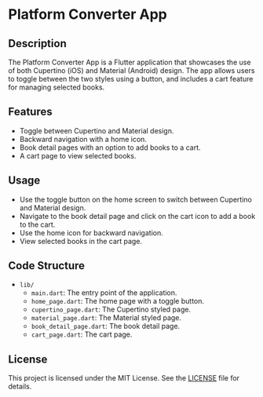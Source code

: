 # Platform Converter App

## Description
The Platform Converter App is a Flutter application that showcases the use of both Cupertino (iOS) and Material (Android) design. The app allows users to toggle between the two styles using a button, and includes a cart feature for managing selected books. 

## Features
- Toggle between Cupertino and Material design.
- Backward navigation with a home icon.
- Book detail pages with an option to add books to a cart.
- A cart page to view selected books.

## Usage
- Use the toggle button on the home screen to switch between Cupertino and Material design.
- Navigate to the book detail page and click on the cart icon to add a book to the cart.
- Use the home icon for backward navigation.
- View selected books in the cart page.

## Code Structure
- `lib/`
  - `main.dart`: The entry point of the application.
  - `home_page.dart`: The home page with a toggle button.
  - `cupertino_page.dart`: The Cupertino styled page.
  - `material_page.dart`: The Material styled page.
  - `book_detail_page.dart`: The book detail page.
  - `cart_page.dart`: The cart page.

## License
This project is licensed under the MIT License. See the [LICENSE](LICENSE) file for details.

